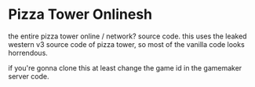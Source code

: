 # Pizza Tower Onlinesh
the entire pizza tower online / network? source code.
this uses the leaked western v3 source code of pizza tower, so most of the vanilla code looks horrendous.

if you're gonna clone this at least change the game id in the gamemaker server code.
